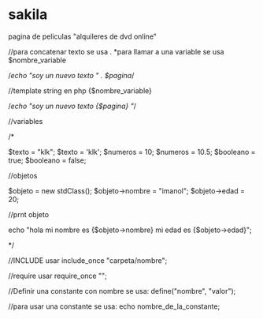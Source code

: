 # sakila
pagina de peliculas "alquileres de dvd online"



//para concatenar texto se usa . *para llamar a una variable se usa $nombre_variable

/*echo "soy un nuevo texto " . $pagina*/

//template string en php {$nombre_variable}

/*echo "soy un nuevo texto {$pagina} "*/

//variables

/*

$texto = "klk";
$texto = 'klk';
$numeros = 10;
$numeros = 10.5;
$booleano = true;
$booleano = false;

//objetos 

$objeto = new stdClass();
$objeto->nombre = "imanol";
$objeto->edad = 20;

//prnt objeto

echo "hola mi nombre es {$objeto->nombre} mi edad es {$objeto->edad}";

*/

//INCLUDE usar include_once "carpeta/nombre";

//require usar require_once "";

//Definir una constante con nombre se usa: define("nombre", "valor");

//para usar una constante se usa: echo nombre_de_la_constante;


